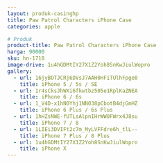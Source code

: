 ```yaml
---
layout: produk-casinghp
title: Paw Patrol Characters iPhone Case
categories: apple

# Produk
product-title: Paw Patrol Characters iPhone Case
harga: 90000
sku: hn-1718
image-drive: 1u4hGDMtIY27X1Z2Yoh8SnKwJiulWopro
gallery:
  - url: 16jyBOTJCRj6DVsJ7AAH0HFiTUlhFpge0
    title: iPhone 5 / 5s / SE
  - url: 1r4sCksJhWXi6fkwtbz505e1RplKaZNEA
    title: iPhone 6 / 6s
  - url: 1_V4D-x1hN0Yhj1NN038pCbotB4djGmHZ
    title: iPhone 6 Plus / 6s Plus
  - url: 1hHZsNWE-fUTLsAlpnIHrWW0FWrx4J8su
    title: iPhone 7 / 8
  - url: 1LIEi3DVIFt2c7m_MyLVFFdre6h_tlL--
    title: iPhone 7 Plus / 8 Plus
  - url: 1u4hGDMtIY27X1Z2Yoh8SnKwJiulWopro
    title: iPhone X
---
```

